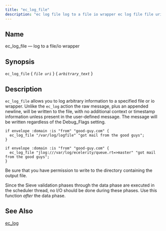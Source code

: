 ```yaml
---
title: "ec_log_file"
description: "ec log file log to a file io wrapper ec log file file uri arbitrary text ec log file allows you to log arbitrary information to a specified file or io wrapper Unlike the ec log action the raw message plus an appended newline will be written to the file..."
---
```


<a name="sieve.ref.ec_log_file"></a> 
## Name

ec_log_file — log to a file/io wrapper

## Synopsis

`ec_log_file` { *`file uri`*      } { *`arbitrary_text`* }

<a name="idp30216176"></a> 
## Description

`ec_log_file` allows you to log arbitrary information to a specified file or io wrapper. Unlike the `ec_log` action the raw message, plus an appended newline, will be written to the file, with no additional context or timestamp information unless present in the user-defined message. The message will be written regardless of the Debug_Flags setting.

<a name="example.ec_log_file"></a> 


```
if envelope :domain :is "from" "good-guy.com" {
  ec_log_file "/var/log/logfile" "got mail from the good guys";
}
```

<a name="example.ec_log_file.second"></a> 


```
if envelope :domain :is "from" "good-guy.com" {
  ec_log_file "jlog:///var/log/ecelerity/queue.rt=>master" "got mail from the good guys";
}
```

Be sure that you have permission to write to the directory containing the output file.

Since the Sieve validation phases through the data phase are executed in the scheduler thread, no I/O should be done during these phases. Use this function *after* the data phase.

<a name="idp30225456"></a> 
## See Also

[ec_log](/momentum/3/3-reference/sieve-ref-ec-log)